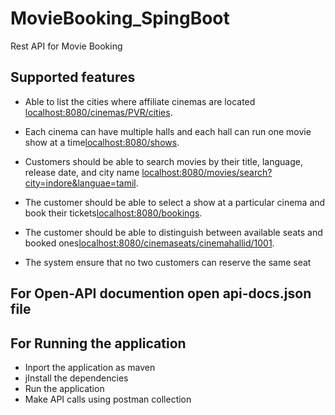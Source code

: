 # MovieBooking_SpingBoot
Rest API for Movie Booking

## Supported features

*  Able to list the cities where affiliate cinemas are located [localhost:8080/cinemas/PVR/cities](localhost:8080/cinemas/PVR/cities).

* Each cinema can have multiple halls and each hall can run one movie show at a time[localhost:8080/shows](localhost:8080/shows).

* Customers should be able to search movies by their title, language, release date, and city name [localhost:8080/movies/search?city=indore&languae=tamil](localhost:8080/movies/search?city=indore&languae=tamil).

* The customer should be able to select a show at a particular cinema and book their tickets[localhost:8080/bookings](localhost:8080/bookings).

* The customer should be able to distinguish between available seats and booked ones[localhost:8080/cinemaseats/cinemahallid/1001](localhost:8080/cinemaseats/cinemahallid/1001).

* The system ensure that no two customers can reserve the same seat

## For Open-API documention open api-docs.json file


## For Running the application

* Inport the application as maven
* jInstall the dependencies
* Run the application
* Make API calls using postman collection 